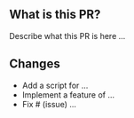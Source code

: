 ## What is this PR?

Describe what this PR is here ...

## Changes

- Add a script for ...
- Implement a feature of ...
- Fix # (issue) ...
